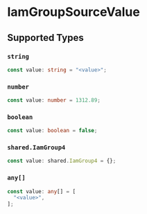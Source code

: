 # IamGroupSourceValue


## Supported Types

### `string`

```typescript
const value: string = "<value>";
```

### `number`

```typescript
const value: number = 1312.89;
```

### `boolean`

```typescript
const value: boolean = false;
```

### `shared.IamGroup4`

```typescript
const value: shared.IamGroup4 = {};
```

### `any[]`

```typescript
const value: any[] = [
  "<value>",
];
```

